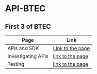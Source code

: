 # API-BTEC

## First 3 of BTEC

| Page | Link |
| ------------ | ------------- |
| APIs and SDK | [Link to the page](APIs-and-SDK.md) |
| Investigating APIs | [link to the page](Investigating-APIs.md) |
| Testing | [link to the page](Testing.md) |